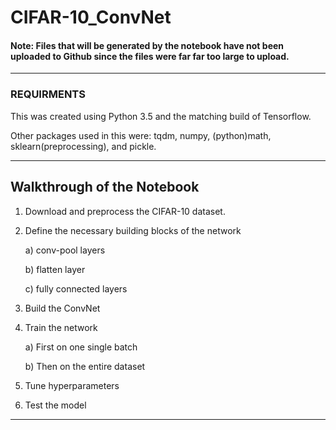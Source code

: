 # CIFAR-10_ConvNet

#### Note: Files that will be generated by the notebook have not been uploaded to Github since the files were far far too large to upload. 

----

### REQUIRMENTS

This was created using Python 3.5 and the matching build of Tensorflow. 

Other packages used in this were: tqdm, numpy, (python)math, sklearn(preprocessing), and pickle.

----

## Walkthrough of the Notebook

1) Download and preprocess the CIFAR-10 dataset. 
2) Define the necessary building blocks of the network

    a) conv-pool layers
    
    b) flatten layer
    
    c) fully connected layers

3) Build the ConvNet
4) Train the network

    a) First on one single batch
    
    b) Then on the entire dataset
    
5) Tune hyperparameters 
6) Test the model

----
